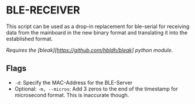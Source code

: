 # BLE-RECEIVER
This script can be used as a drop-in replacement for ble-serial for receiving data from the mainboard in the new binary format and translating it into the established format.

*Requires the [bleak][https://github.com/hbldh/bleak] python module.*

## Flags
- `-d`: Specify the MAC-Address for the BLE-Server
- Optional: `-m, --micros`: Add 3 zeros to the end of the timestamp for microsecond format. This is inaccurate though.
